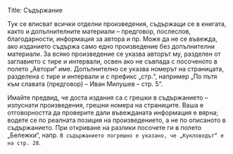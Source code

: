 Title: Съдържание

Тук се вписват всички отделни произведения, съдържащи се в книгата, както и допълнителните материали – предговор, послеслов, благодарности, информация за автора и пр. Може да не се въвежда, ако изданието съдържа само едно произведение без допълнителни материали. За всяко произведение се указва авторът му, разделен от заглавието с тире и интервали, освен ако не съвпада с посоченото в полето „Автори“ име. Допълнително се указва номерът на страницата, разделена с тире и интервали и с префикс „стр.“, например „По пътя към славата (предговор) – Иван Милушев – стр. 5“.

Имайте предвид, че доста издания са с грешки в съдържанието – изпуснати произведения, грешни номера на страниците. Ваша е отговорността да проверите дали въвежданата информация е вярна; водете се по реалната позиция на произведението, а не по описаното в съдържанието. При откриване на разлики посочете ги в полето „Бележки“, напр. `В съдържанието погрешно е указано, че „Кукловодът“ е на стр. 28`.
